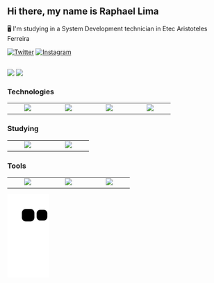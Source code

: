 ## Hi there, my name is Raphael Lima

:desktop_computer: I'm studying in a System Development technician in Etec Aristoteles Ferreira

[![Twitter](https://img.shields.io/badge/Twitter-1DA1F2?style=for-the-badge&logo=twitter&logoColor=white)](https://twitter.com/rapha387)
[![Instagram](https://img.shields.io/badge/Instagram-E4405F?style=for-the-badge&logo=instagram&logoColor=white)](https://www.instagram.com/raphafernandes8/)

<br>

<div>
    <img style="height: 25vh;" src="https://github-readme-stats.vercel.app/api?username=Rapha387&theme=dracula" href="https://github.com/Rapha387" >
    <img style="height: 25vh;" src="https://github-readme-stats.vercel.app/api/top-langs/?username=Rapha387&hide=&layout=compact&theme=dracula"  href="https://github.com/Rapha387/">
</div>





### Technologies

<table>
    <tr>
        <td align="center" width="80">
            <img width="60" src="https://cdn.jsdelivr.net/gh/devicons/devicon/icons/html5/html5-original.svg"/>
        </td>
        <td align="center" width="80">
            <img width="60" src="https://cdn.jsdelivr.net/gh/devicons/devicon/icons/css3/css3-original.svg"/>
        </td>
        <td align="center" width="80">
            <img width="60" src="https://cdn.jsdelivr.net/gh/devicons/devicon/icons/javascript/javascript-original.svg"/>
        </td>
        <td align="center" width="80">
            <img src="https://cdn.jsdelivr.net/gh/devicons/devicon/icons/sass/sass-original.svg"/>
        </td>
    </tr>
</table>

### Studying

<table>
    <tr>
        <td align="center" width="80">
            <img src="https://cdn.jsdelivr.net/gh/devicons/devicon/icons/react/react-original.svg" />
        </td>
        <td align="center" width="80">
            <img src="https://cdn.jsdelivr.net/gh/devicons/devicon/icons/csharp/csharp-original.svg" />
        </td>
    </tr>
</table>
        
### Tools

<table>
    <tr>
        <td align="center" width="80">
            <img width="60" src="https://img.icons8.com/color/48/000000/visual-studio-code-2019.png"/>
        </td>
        <td align="center" width="80">
            <img width="60" src="https://cdn.jsdelivr.net/gh/devicons/devicon/icons/figma/figma-original.svg" />
        </td>
        <td align="center" width="80">
            <img width="60" src="https://cdn.jsdelivr.net/gh/devicons/devicon/icons/git/git-original.svg" />
        </td>
    </tr>
</table>


![Snake animation](https://github.com/Rapha387/Rapha387/blob/output/github-contribution-grid-snake.svg)

        
        
        
      
